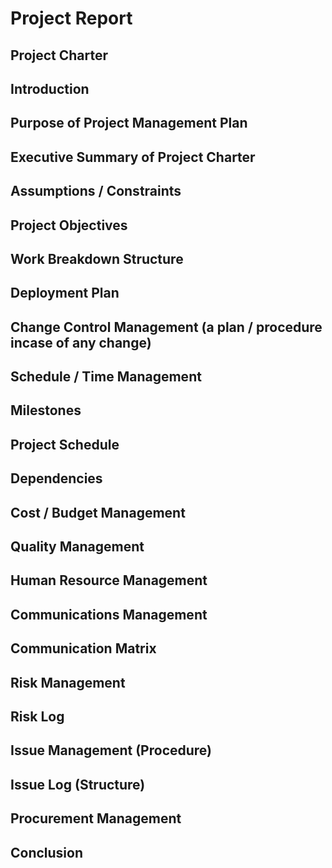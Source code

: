 # Project Report
## Project Charter
## Introduction
## Purpose of Project Management Plan
## Executive Summary of Project Charter
## Assumptions / Constraints
## Project Objectives
## Work Breakdown Structure
## Deployment Plan
## Change Control Management (a plan / procedure incase of any change)
## Schedule / Time Management
## Milestones
## Project Schedule
## Dependencies
## Cost / Budget Management
## Quality Management
## Human Resource Management
## Communications Management
## Communication Matrix
## Risk Management
## Risk Log
## Issue Management (Procedure)
## Issue Log (Structure) 
## Procurement Management
## Conclusion